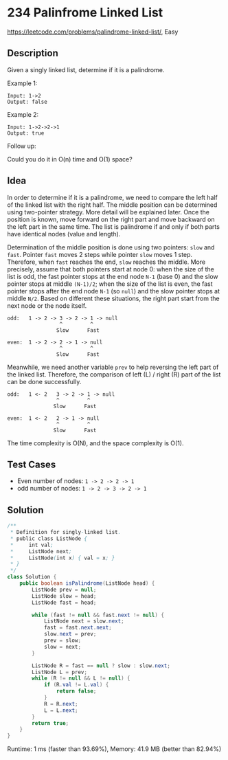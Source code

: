 # 234 Palinfrome Linked List

<https://leetcode.com/problems/palindrome-linked-list/>, Easy

## Description

Given a singly linked list, determine if it is a palindrome.

Example 1:

```
Input: 1->2
Output: false
```

Example 2:

```
Input: 1->2->2->1
Output: true
```

Follow up:

Could you do it in O(n) time and O(1) space?

## Idea

In order to determine if it is a palindrome, we need to compare the left half of
the linked list with the right half. The middle position can be determined using
two-pointer strategy. More detail will be explained later. Once the position is
known, move forward on the right part and move backward on the left part in the
same time. The list is palindrome if and only if both parts have identical nodes
(value and length).

Determination of the middle position is done using two pointers: `slow` and
`fast`. Pointer `fast` moves 2 steps while pointer `slow` moves 1 step.
Therefore, when `fast` reaches the end, `slow` reaches the middle. More
precisely, assume that both pointers start at node 0: when the size of the list
is odd, the fast pointer stops at the end node `N-1` (base 0) and the slow
pointer stops at middle `(N-1)/2`; when the size of the list is even, the fast
pointer stops after the end node `N-1` (so `null`) and the slow pointer stops at
middle `N/2`. Based on different these situations, the right part start from the
next node or the node itself.

```
odd:   1 -> 2 -> 3 -> 2 -> 1 -> null
                 ^         ^
                Slow      Fast

even:  1 -> 2 -> 2 -> 1 -> null
                 ^         ^
                Slow      Fast
```

Meanwhile, we need another variable `prev` to help reversing the left part of
the linked list. Therefore, the comparison of left (L) / right (R) part of the
list can be done successfully.

```
odd:   1 <- 2   3 -> 2 -> 1 -> null
                ^         ^
               Slow      Fast

even:  1 <- 2   2 -> 1 -> null
                ^         ^
               Slow      Fast
```

The time complexity is O(N), and the space complexity is O(1).

## Test Cases

- Even number of nodes: `1 -> 2 -> 2 -> 1`
- odd number of nodes: `1 -> 2 -> 3 -> 2 -> 1`

## Solution

```java
/**
 * Definition for singly-linked list.
 * public class ListNode {
 *     int val;
 *     ListNode next;
 *     ListNode(int x) { val = x; }
 * }
 */
class Solution {
    public boolean isPalindrome(ListNode head) {
        ListNode prev = null;
        ListNode slow = head;
        ListNode fast = head;

        while (fast != null && fast.next != null) {
            ListNode next = slow.next;
            fast = fast.next.next;
            slow.next = prev;
            prev = slow;
            slow = next;
        }

        ListNode R = fast == null ? slow : slow.next;
        ListNode L = prev;
        while (R != null && L != null) {
            if (R.val != L.val) {
                return false;
            }
            R = R.next;
            L = L.next;
        }
        return true;
    }
}
```

Runtime: 1 ms (faster than 93.69%), Memory: 41.9 MB (better than 82.94%)
